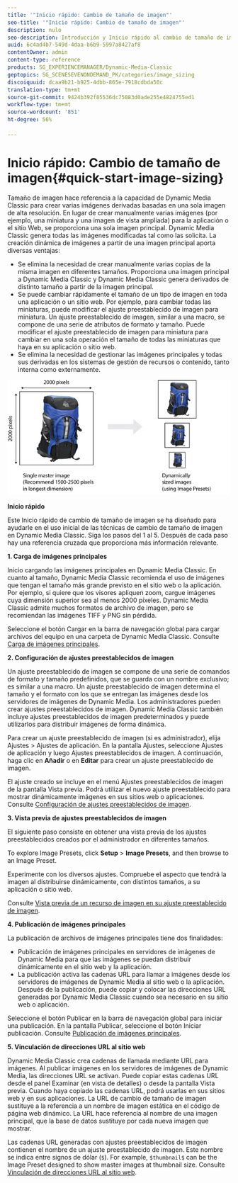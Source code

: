 ```yaml
---
title: '"Inicio rápido: Cambio de tamaño de imagen"'
seo-title: '"Inicio rápido: Cambio de tamaño de imagen"'
description: nulo
seo-description: Introducción y Inicio rápido al cambio de tamaño de imagen para ayudarle en el uso inicial de las técnicas de cambio de tamaño de imagen.
uuid: 6c4ad4b7-549d-4daa-b6b9-5997a8427af8
contentOwner: admin
content-type: reference
products: SG_EXPERIENCEMANAGER/Dynamic-Media-Classic
geptopics: SG_SCENESEVENONDEMAND_PK/categories/image_sizing
discoiquuid: dcaa9b21-b925-4dbb-865e-7918cdbda50c
translation-type: tm+mt
source-git-commit: 9424b392f85536dc75083d0ade255e4824755ed1
workflow-type: tm+mt
source-wordcount: '851'
ht-degree: 56%

---
```



# Inicio rápido: Cambio de tamaño de imagen{#quick-start-image-sizing}

Tamaño de imagen hace referencia a la capacidad de Dynamic Media Classic para crear varias imágenes derivadas basadas en una sola imagen de alta resolución. En lugar de crear manualmente varias imágenes (por ejemplo, una miniatura y una imagen de vista ampliada) para la aplicación o el sitio Web, se proporciona una sola imagen principal. Dynamic Media Classic genera todas las imágenes modificadas tal como las solicita. La creación dinámica de imágenes a partir de una imagen principal aporta diversas ventajas:

* Se elimina la necesidad de crear manualmente varias copias de la misma imagen en diferentes tamaños. Proporciona una imagen principal a Dynamic Media Classic y Dynamic Media Classic genera derivados de distinto tamaño a partir de la imagen principal.
* Se puede cambiar rápidamente el tamaño de un tipo de imagen en toda una aplicación o un sitio web. Por ejemplo, para cambiar todas las miniaturas, puede modificar el ajuste preestablecido de imagen para miniatura. Un ajuste preestablecido de imagen, similar a una macro, se compone de una serie de atributos de formato y tamaño. Puede modificar el ajuste preestablecido de imagen para miniatura para cambiar en una sola operación el tamaño de todas las miniaturas que haya en su aplicación o sitio web.
* Se elimina la necesidad de gestionar las imágenes principales y todas sus derivadas en los sistemas de gestión de recursos o contenido, tanto interna como externamente.

![Puede crear varias imágenes derivadas con un tamaño diferente del mismo archivo maestro de alta resolución.](/help/assets/is_derivative_sizes_popup.png)

**Inicio rápido**

Este Inicio rápido de cambio de tamaño de imagen se ha diseñado para ayudarle en el uso inicial de las técnicas de cambio de tamaño de imagen en Dynamic Media Classic. Siga los pasos del 1 al 5. Después de cada paso hay una referencia cruzada que proporciona más información relevante.

**1. Carga de imágenes principales**

Inicio cargando las imágenes principales en Dynamic Media Classic. En cuanto al tamaño, Dynamic Media Classic recomienda el uso de imágenes que tengan el tamaño más grande previsto en el sitio web o la aplicación. Por ejemplo, si quiere que los visores apliquen zoom, cargue imágenes cuya dimensión superior sea al menos 2000 píxeles. Dynamic Media Classic admite muchos formatos de archivo de imagen, pero se recomiendan las imágenes TIFF y PNG sin pérdida.

Seleccione el botón Cargar en la barra de navegación global para cargar archivos del equipo en una carpeta de Dynamic Media Classic. Consulte [Carga de imágenes principales](uploading-master-images.md#uploading_master_images).

**2. Configuración de ajustes preestablecidos de imagen**

Un ajuste preestablecido de imagen se compone de una serie de comandos de formato y tamaño predefinidos, que se guarda con un nombre exclusivo; es similar a una macro. Un ajuste preestablecido de imagen determina el tamaño y el formato con los que se entregan las imágenes desde los servidores de imágenes de Dynamic Media. Los administradores pueden crear ajustes preestablecidos de imagen. Dynamic Media Classic también incluye ajustes preestablecidos de imagen predeterminados y puede utilizarlos para distribuir imágenes de forma dinámica.

Para crear un ajuste preestablecido de imagen (si es administrador), elija Ajustes > Ajustes de aplicación. En la pantalla Ajustes, seleccione Ajustes de aplicación y luego Ajustes preestablecidos de imagen. A continuación, haga clic en **Añadir** o en **Editar** para crear un ajuste preestablecido de imagen.

El ajuste creado se incluye en el menú Ajustes preestablecidos de imagen de la pantalla Vista previa. Podrá utilizar el nuevo ajuste preestablecido para mostrar dinámicamente imágenes en sus sitios web o aplicaciones. Consulte [Configuración de ajustes preestablecidos de imagen](setting-image-presets.md#setting_up_image_presets).

**3. Vista previa de ajustes preestablecidos de imagen**

El siguiente paso consiste en obtener una vista previa de los ajustes preestablecidos creados por el administrador en diferentes tamaños. 

To explore Image Presets, click **Setup** > **Image Presets**, and then browse to an Image Preset.

Experimente con los diversos ajustes. Compruebe el aspecto que tendrá la imagen al distribuirse dinámicamente, con distintos tamaños, a su aplicación o sitio web. 

Consulte [Vista previa de un recurso de imagen en su ajuste preestablecido de imagen](previewing-asset.md#previewing_an_image_asset_based_on_its_image_preset).

**4. Publicación de imágenes principales**

La publicación de archivos de imágenes principales tiene dos finalidades:

* Publicación de imágenes principales en servidores de imágenes de Dynamic Media para que las imágenes se puedan distribuir dinámicamente en el sitio web y la aplicación.
* La publicación activa las cadenas URL para llamar a imágenes desde los servidores de imágenes de Dynamic Media al sitio web o la aplicación. Después de la publicación, puede copiar y colocar las direcciones URL generadas por Dynamic Media Classic cuando sea necesario en su sitio web o aplicación.

Seleccione el botón Publicar en la barra de navegación global para iniciar una publicación. En la pantalla Publicar, seleccione el botón Iniciar publicación. Consulte [Publicación de imágenes principales](publishing-master-images.md#publishing_master_images).

**5. Vinculación de direcciones URL al sitio web**

Dynamic Media Classic crea cadenas de llamada mediante URL para imágenes. Al publicar imágenes en los servidores de imágenes de Dynamic Media, las direcciones URL se activan. Puede copiar estas cadenas URL desde el panel Examinar (en vista de detalles) o desde la pantalla Vista previa. Cuando haya copiado las cadenas URL, podrá usarlas en sus sitios web y en sus aplicaciones. La URL de cambio de tamaño de imagen sustituye a la referencia a un nombre de imagen estática en el código de página web dinámico. La URL hace referencia al nombre de una imagen principal, que la base de datos sustituye por cada nueva imagen que mostrar.

Las cadenas URL generadas con ajustes preestablecidos de imagen contienen el nombre de un ajuste preestablecido de imagen. Este nombre se indica entre signos de dólar (`$`). For example, `$thumbnail$` can be the Image Preset designed to show master images at thumbnail size. Consulte [Vinculación de direcciones URL al sitio web](linking-urls-web-application.md#linking_urls_to_your_web_application).
